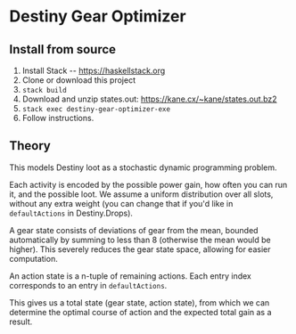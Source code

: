 # Destiny Gear Optimizer
## Install from source
1. Install Stack -- https://haskellstack.org
2. Clone or download this project
3. `stack build`
4. Download and unzip states.out: https://kane.cx/~kane/states.out.bz2
5. `stack exec destiny-gear-optimizer-exe`
6. Follow instructions.

## Theory
This models Destiny loot as a stochastic dynamic programming problem.

Each activity is encoded by the possible power gain, how often you can run it, and the possible loot. We assume a uniform distribution over all slots, without any extra weight (you can change that if you'd like in `defaultActions` in Destiny.Drops).

A gear state consists of deviations of gear from the mean, bounded automatically by summing to less than 8 (otherwise the mean would be higher). This severely reduces the gear state space, allowing for easier computation.

An action state is a n-tuple of remaining actions. Each entry index corresponds to an entry in `defaultActions`.

This gives us a total state (gear state, action state), from which we can determine the optimal course of action and the expected total gain as a result.

